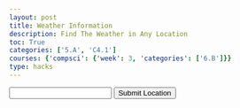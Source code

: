 ```yaml
---
layout: post
title: Weather Information
description: Find The Weather in Any Location
toc: True
categories: ['5.A', 'C4.1']
courses: {'compsci': {'week': 3, 'categories': ['6.B']}}
type: hacks
---
```




<div id="output"></div>
<script>
const output = document.getElementById("output");
</script>

<script>
    function Weather() {
        const apiKey = '41c77cef54444957bbb80248230609';
        const apiUrl = 'https://api.weatherapi.com/v1/current.json';


        const location = document.getElementById('input2').value;

        const params = {
            key: apiKey,
            q: location, 
        };

        const url = new URL(apiUrl);
        url.search = new URLSearchParams(params).toString();

        fetch(url)
            .then(response => {
                if (response.ok) {
                    return response.json(); 
                } else {
                    throw new Error('Request failed.');
                }
            })
            .then(data => {
                console.log(data);
                output.innerHTML="The current weather at this location in Farenheit is "+data.current.temp_f+ "degrees and in celcius it is "+data.current.temp_c+" degrees.";
            })
            .catch(error => {
                console.error('Error:', error);
            });
    }
</script>

<body>
    <input type="text" id="input2">
    <button onclick="Weather()">Submit Location</button>
</body>


